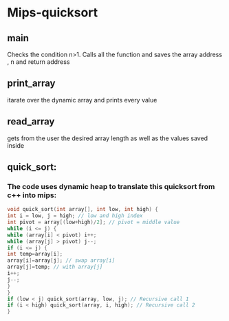 # Mips-quicksort


## main
Checks the condition n>1.
Calls all the function and saves the array address , n and return address
## print_array
itarate over the dynamic array and prints every value

## read_array
gets from the user the desired array length as well as the values saved inside


## quick_sort:
### The code uses dynamic heap to translate this quicksort from c++ into mips:
```c++
void quick_sort(int array[], int low, int high) {
int i = low, j = high; // low and high index
int pivot = array[(low+high)/2]; // pivot = middle value
while (i <= j) {
while (array[i] < pivot) i++;
while (array[j] > pivot) j--;
if (i <= j) {
int temp=array[i];
array[i]=array[j]; // swap array[i]
array[j]=temp; // with array[j]
i++;
j--;
}
}
if (low < j) quick_sort(array, low, j); // Recursive call 1
if (i < high) quick_sort(array, i, high); // Recursive call 2
}
```
